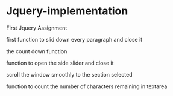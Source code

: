 # Jquery-implementation
First Jquery Assignment

first function to slid down every paragraph and close it 

the count down function 

function to open the side slider and close it

scroll the window smoothly to the section selected

function to count the number of characters remaining in textarea

